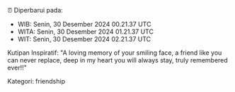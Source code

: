 ⏰ Diperbarui pada:
- WIB: Senin, 30 Desember 2024 00.21.37 UTC
- WITA: Senin, 30 Desember 2024 01.21.37 UTC
- WIT: Senin, 30 Desember 2024 02.21.37 UTC

Kutipan Inspiratif:
"A loving memory of your smiling face, a friend like you can never replace, deep in my heart you will always stay, truly remembered ever!!"


Kategori: friendship

